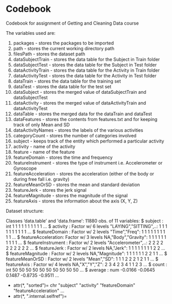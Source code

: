 Codebook
=========================

Codebook for assignment of Getting and Cleaning Data course

The variables used are:

1. packages - stores the packages to be imported
2. path - stores the current working directory path
3. filesPath - stores the dataset path
4. dataSubjectTrain - stores the data table for the Subject in Train folder
5. dataSubjectTest - stores the data table for the Subject in Test folder
6. dataActivityTrain - stores the data table for the Activity in Train folder
7. dataActivityTest - stores the data table for the Activity in Test folder
8. dataTrain - stores the data table for the training set
9. dataTest - stores the data table for the test set
10. dataSubject - stores the merged value of dataSubjectTrain and dataSubjectTest
11. dataActivity - stores the merged value of dataActivityTrain and dataActivityTest
12. dataTable - stores the merged data for the dataTrain and dataTest
13. dataFeatures - stores the contents from features.txt and for keeping track of only Mean and SD
14. dataActivityNames - stores the labels of the various activities
15. categoryCount - stores the number of categories involved
16. subject - keeps track of the entity which performed a particular activity
17. activity - name of the activity
18. feature - name of the feature
19. featureDomain - stores the time and frequency
20. featureInstrument - stores the type of instrument i.e. Accelerometer or Gyroscope
21. featureAcceleration - stores the acceleration (either of the body or during free fall i.e. gravity)
22. featureMeanOrSD - stores the mean and standard deviation
23. featureJerk - stores the jerk signal
24. featureMagnitude - stores the magnitude of the signal
25. featureAxis - stores the information about the axis (X, Y, Z)


Dataset structure:

Classes ‘data.table’ and 'data.frame':	11880 obs. of  11 variables:
 $ subject            : int  1 1 1 1 1 1 1 1 1 1 ...
 $ activity           : Factor w/ 6 levels "LAYING","SITTING",..: 1 1 1 1 1 1 1 1 1 1 ...
 $ featureDomain      : Factor w/ 2 levels "Time","Freq": 1 1 1 1 1 1 1 1 1 1 ...
 $ featureAcceleration: Factor w/ 3 levels NA,"Body","Gravity": 1 1 1 1 1 1 1 1 1 1 ...
 $ featureInstrument  : Factor w/ 2 levels "Accelerometer",..: 2 2 2 2 2 2 2 2 2 2 ...
 $ featureJerk        : Factor w/ 2 levels NA,"Jerk": 1 1 1 1 1 1 1 1 2 2 ...
 $ featureMagnitude   : Factor w/ 2 levels NA,"Magnitude": 1 1 1 1 1 1 2 2 1 1 ...
 $ featureMeanOrSD    : Factor w/ 2 levels "Mean","SD": 1 1 1 2 2 2 1 2 1 1 ...
 $ featureAxis        : Factor w/ 4 levels NA,"X","Y","Z": 2 3 4 2 3 4 1 1 2 3 ...
 $ count              : int  50 50 50 50 50 50 50 50 50 50 ...
 $ average            : num  -0.0166 -0.0645 0.1487 -0.8735 -0.9511 ...
 - attr(*, "sorted")= chr  "subject" "activity" "featureDomain" "featureAcceleration" ...
 - attr(*, ".internal.selfref")=<externalptr>

